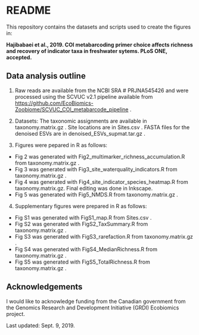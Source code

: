 # README

This repository contains the datasets and scripts used to create the figures in:

**Hajibabaei et al., 2019. COI metabarcoding primer choice affects richness and recovery of indicator taxa in freshwater sytems.  PLoS ONE, accepted.**

## Data analysis outline

1. Raw reads are available from the NCBI SRA # PRJNA545426 and were processed using the SCVUC v2.1 pipeline available from https://github.com/EcoBiomics-Zoobiome/SCVUC_COI_metabarcode_pipeline . 

2. Datasets: The taxonomic assignments are available in taxonomy.matrix.gz .  Site locations are in Sites.csv . FASTA files for the denoised ESVs are in denoised_ESVs_supmat.tar.gz .

3. Figures were pepared in R as follows:
  * Fig 2 was generated with Fig2_multimarker_richness_accumulation.R from taxonomy.matrix.gz . 
  * Fig 3 was generated with Fig3_site_waterquality_indicators.R from taxonomy.matrix.gz . 
  * Fig 4 was generated with Fig4_site_indicator_species_heatmap.R from taxonomy.matrix.gz.  Final editing was done in Inkscape.
  * Fig 5 was generated with Fig5_NMDS.R from taxonomy.matrix.gz . 
  
4. Supplementary figures were prepared in R as follows:
  * Fig S1 was generated with FigS1_map.R from Sites.csv . 
  * Fig S2 was generated with FigS2_TaxSummary.R from taxonomy.matrix.gz . 
  * Fig S3 was generated with FigS3_rarefaction.R from taxonomy.matrix.gz . 
  * Fig S4 was generated with FigS4_MedianRichness.R from taxonomy.matrix.gz . 
  * Fig S5 was generated with FigS5_TotalRichness.R from taxonomy.matrix.gz . 

## Acknowledgements

I would like to acknowledge funding from the Canadian government from the Genomics Research and Development Initiative (GRDI) Ecobiomics project.

Last updated: Sept. 9, 2019.
